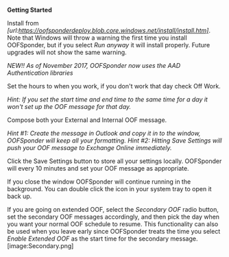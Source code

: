 **Getting Started**

Install from *[url:https://oofsponderdeploy.blob.core.windows.net/install/install.htm]*. Note that Windows will throw a warning the first time you install OOFSponder, but if you select _Run anyway_ it will install properly. Future upgrades will not show the same warning.

*NEW!! As of November 2017, OOFSponder now uses the AAD Authentication libraries*

Set the hours to when you work, if you don't work that day check Off Work. 

_Hint: If you set the start time and end time to the same time for a day it won't set up the OOF message for that day._

Compose both your External and Internal OOF message.

_Hint #1: Create the message in Outlook and copy it in to the window, OOFSponder will keep all your formatting._
_Hint #2: Hitting Save Settings will push your OOF message to Exchange Online immediately._

Click the Save Settings button to store all your settings locally. OOFSponder will every 10 minutes and set your OOF message as appropriate.

If you close the window OOFSponder will continue running in the background. You can double click the icon in your system tray to open it back up.

If you are going on extended OOF, select the _Secondary OOF_ radio button, set the secondary OOF messages accordingly, and then pick the day when you want your normal OOF schedule to resume. This functionality can also be used when you leave early since OOFSponder treats the time you select _Enable Extended OOF_ as the start time for the secondary message.
[image:Secondary.png]
